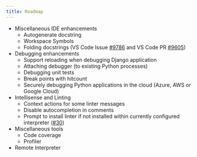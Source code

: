 ```yaml
---
title: Roadmap
---
```


* Miscellaneous IDE enhancements
  + Autogenerate docstring
  + Workspace Symbols 
  + Folding docstrings (VS Code Issue [#9786](https://github.com/Microsoft/vscode/issues/9786) and VS Code PR [#9605](https://github.com/Microsoft/vscode/pull/9605))
* Debugging enhancements  
  + Support reloading when debugging Django application
  + Attaching debugger (to existing Python processes)
  + Debugging unit tests
  + Break points with hitcount
  + Securely debugging Python applications in the cloud (Azure, AWS or Google Cloud)
* Intellisense and Linting
  + Context actions for some linter messages
  + Disable autocompletion in comments
  + Prompt to install linter if not installed within currently configured interpreter ([#30](https://github.com/DonJayamanne/pythonVSCode/issues/30#issuecomment-240211811))
* Miscellaneous tools
  + Code coverage
  + Profiler
* Remote Interpreter 
